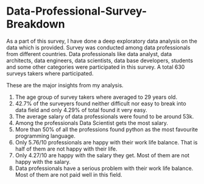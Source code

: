 # Data-Professional-Survey-Breakdown

As a part of this survey, I have done a deep exploratory data analysis on the data which is provided. 
Survey was conducted among data professionals from different countries. 
Data professionals like data analyst, data architects, data engineers, data scientists, data base developers, students and some other categories were participated in this survey.
A total 630 surveys takers where participated.

These are the major insights from my analysis.
1) The age group of survey takers where averaged to 29 years old.
2) 42.7% of the surveyers found neither difficult nor easy to break into data field and only 4.29% of total found it very easy. 
3) The average salary of data professionals were found to be around 53k.
4) Among the professionals Data Scientist gets the most salary.
5) More than 50% of all the professions found python as the most favourite programming language.
6) Only 5.76/10 professionals are happy with their work life balance. That is half of them are not happy with their life.
8) Only 4.27/10 are happy with the salary they get. Most of them are not happy with the salary.
9) Data professionals have a serious problem with their work life balance. Most of them are not paid well in this field.
